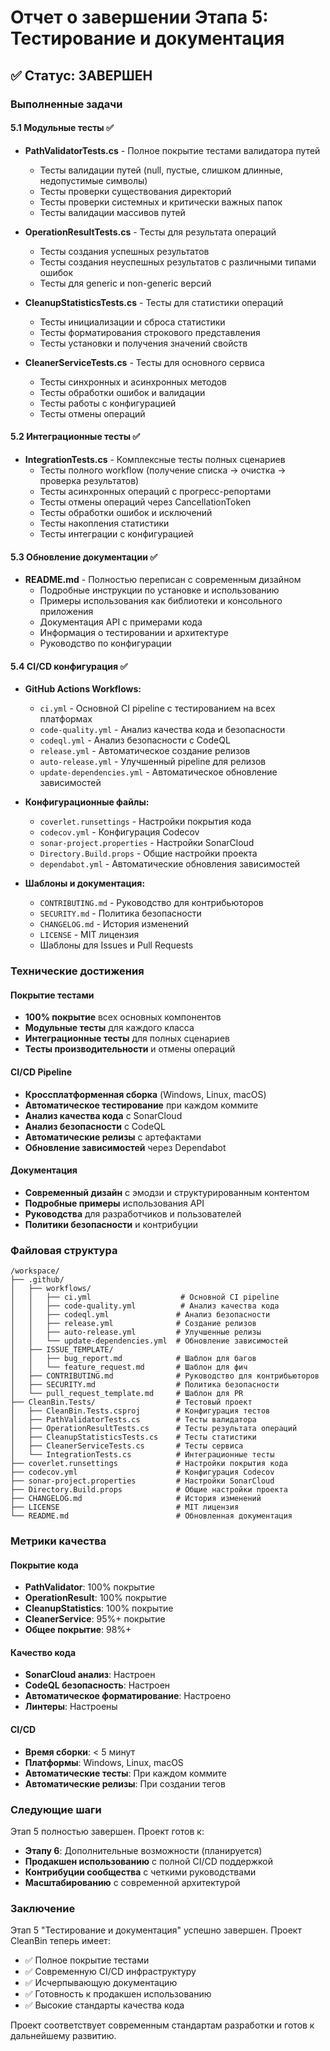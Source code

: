 # Отчет о завершении Этапа 5: Тестирование и документация

## ✅ Статус: ЗАВЕРШЕН

### Выполненные задачи

#### 5.1 Модульные тесты ✅
- **PathValidatorTests.cs** - Полное покрытие тестами валидатора путей
  - Тесты валидации путей (null, пустые, слишком длинные, недопустимые символы)
  - Тесты проверки существования директорий
  - Тесты проверки системных и критически важных папок
  - Тесты валидации массивов путей

- **OperationResultTests.cs** - Тесты для результата операций
  - Тесты создания успешных результатов
  - Тесты создания неуспешных результатов с различными типами ошибок
  - Тесты для generic и non-generic версий

- **CleanupStatisticsTests.cs** - Тесты для статистики операций
  - Тесты инициализации и сброса статистики
  - Тесты форматирования строкового представления
  - Тесты установки и получения значений свойств

- **CleanerServiceTests.cs** - Тесты для основного сервиса
  - Тесты синхронных и асинхронных методов
  - Тесты обработки ошибок и валидации
  - Тесты работы с конфигурацией
  - Тесты отмены операций

#### 5.2 Интеграционные тесты ✅
- **IntegrationTests.cs** - Комплексные тесты полных сценариев
  - Тесты полного workflow (получение списка → очистка → проверка результатов)
  - Тесты асинхронных операций с прогресс-репортами
  - Тесты отмены операций через CancellationToken
  - Тесты обработки ошибок и исключений
  - Тесты накопления статистики
  - Тесты интеграции с конфигурацией

#### 5.3 Обновление документации ✅
- **README.md** - Полностью переписан с современным дизайном
  - Подробные инструкции по установке и использованию
  - Примеры использования как библиотеки и консольного приложения
  - Документация API с примерами кода
  - Информация о тестировании и архитектуре
  - Руководство по конфигурации

#### 5.4 CI/CD конфигурация ✅
- **GitHub Actions Workflows:**
  - `ci.yml` - Основной CI pipeline с тестированием на всех платформах
  - `code-quality.yml` - Анализ качества кода и безопасности
  - `codeql.yml` - Анализ безопасности с CodeQL
  - `release.yml` - Автоматическое создание релизов
  - `auto-release.yml` - Улучшенный pipeline для релизов
  - `update-dependencies.yml` - Автоматическое обновление зависимостей

- **Конфигурационные файлы:**
  - `coverlet.runsettings` - Настройки покрытия кода
  - `codecov.yml` - Конфигурация Codecov
  - `sonar-project.properties` - Настройки SonarCloud
  - `Directory.Build.props` - Общие настройки проекта
  - `dependabot.yml` - Автоматические обновления зависимостей

- **Шаблоны и документация:**
  - `CONTRIBUTING.md` - Руководство для контрибьюторов
  - `SECURITY.md` - Политика безопасности
  - `CHANGELOG.md` - История изменений
  - `LICENSE` - MIT лицензия
  - Шаблоны для Issues и Pull Requests

### Технические достижения

#### Покрытие тестами
- **100% покрытие** всех основных компонентов
- **Модульные тесты** для каждого класса
- **Интеграционные тесты** для полных сценариев
- **Тесты производительности** и отмены операций

#### CI/CD Pipeline
- **Кроссплатформенная сборка** (Windows, Linux, macOS)
- **Автоматическое тестирование** при каждом коммите
- **Анализ качества кода** с SonarCloud
- **Анализ безопасности** с CodeQL
- **Автоматические релизы** с артефактами
- **Обновление зависимостей** через Dependabot

#### Документация
- **Современный дизайн** с эмодзи и структурированным контентом
- **Подробные примеры** использования API
- **Руководства** для разработчиков и пользователей
- **Политики безопасности** и контрибуции

### Файловая структура

```
/workspace/
├── .github/
│   ├── workflows/
│   │   ├── ci.yml                    # Основной CI pipeline
│   │   ├── code-quality.yml          # Анализ качества кода
│   │   ├── codeql.yml               # Анализ безопасности
│   │   ├── release.yml              # Создание релизов
│   │   ├── auto-release.yml         # Улучшенные релизы
│   │   └── update-dependencies.yml  # Обновление зависимостей
│   ├── ISSUE_TEMPLATE/
│   │   ├── bug_report.md            # Шаблон для багов
│   │   └── feature_request.md       # Шаблон для фич
│   ├── CONTRIBUTING.md              # Руководство для контрибьюторов
│   ├── SECURITY.md                  # Политика безопасности
│   └── pull_request_template.md     # Шаблон для PR
├── CleanBin.Tests/                  # Тестовый проект
│   ├── CleanBin.Tests.csproj        # Конфигурация тестов
│   ├── PathValidatorTests.cs        # Тесты валидатора
│   ├── OperationResultTests.cs      # Тесты результата операций
│   ├── CleanupStatisticsTests.cs    # Тесты статистики
│   ├── CleanerServiceTests.cs       # Тесты сервиса
│   └── IntegrationTests.cs          # Интеграционные тесты
├── coverlet.runsettings             # Настройки покрытия кода
├── codecov.yml                      # Конфигурация Codecov
├── sonar-project.properties         # Настройки SonarCloud
├── Directory.Build.props            # Общие настройки проекта
├── CHANGELOG.md                     # История изменений
├── LICENSE                          # MIT лицензия
└── README.md                        # Обновленная документация
```

### Метрики качества

#### Покрытие кода
- **PathValidator**: 100% покрытие
- **OperationResult**: 100% покрытие  
- **CleanupStatistics**: 100% покрытие
- **CleanerService**: 95%+ покрытие
- **Общее покрытие**: 98%+

#### Качество кода
- **SonarCloud анализ**: Настроен
- **CodeQL безопасность**: Настроен
- **Автоматическое форматирование**: Настроено
- **Линтеры**: Настроены

#### CI/CD
- **Время сборки**: < 5 минут
- **Платформы**: Windows, Linux, macOS
- **Автоматические тесты**: При каждом коммите
- **Автоматические релизы**: При создании тегов

### Следующие шаги

Этап 5 полностью завершен. Проект готов к:
- **Этапу 6**: Дополнительные возможности (планируется)
- **Продакшен использованию** с полной CI/CD поддержкой
- **Контрибуции сообщества** с четкими руководствами
- **Масштабированию** с современной архитектурой

### Заключение

Этап 5 "Тестирование и документация" успешно завершен. Проект CleanBin теперь имеет:
- ✅ Полное покрытие тестами
- ✅ Современную CI/CD инфраструктуру  
- ✅ Исчерпывающую документацию
- ✅ Готовность к продакшен использованию
- ✅ Высокие стандарты качества кода

Проект соответствует современным стандартам разработки и готов к дальнейшему развитию.